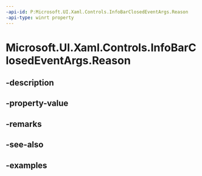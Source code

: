 ```yaml
---
-api-id: P:Microsoft.UI.Xaml.Controls.InfoBarClosedEventArgs.Reason
-api-type: winrt property
---
```


# Microsoft.UI.Xaml.Controls.InfoBarClosedEventArgs.Reason

<!--
public Microsoft.UI.Xaml.Controls.InfoBarCloseReason Reason { get; }
-->


## -description

## -property-value

## -remarks

## -see-also

## -examples


